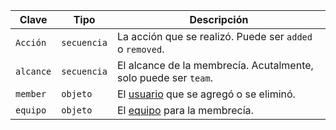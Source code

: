 | Clave     | Tipo        | Descripción                                                     |
| --------- | ----------- | --------------------------------------------------------------- |
| `Acción`  | `secuencia` | La acción que se realizó. Puede ser `added` o `removed`.        |
| `alcance` | `secuencia` | El alcance de la membrecía. Acutalmente, solo puede ser `team`. |
| `member`  | `objeto`    | El [usuario](/v3/users/) que se agregó o se eliminó.            |
| `equipo`  | `objeto`    | El [equipo](/v3/teams/) para la membrecía.                      |
